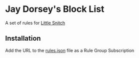 # Jay Dorsey's Block List

A set of rules for [Little Snitch](https://www.obdev.at/products/littlesnitch/index.html)

## Installation

Add the URL to the [rules.json](https://raw.githubusercontent.com/jaydorsey/little_snitch_rules/master/rules.json) file as a Rule Group Subscription
